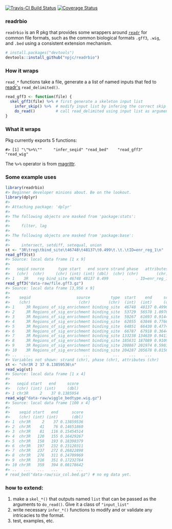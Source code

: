 


[![Travis-CI Build Status](https://travis-ci.org/npjc/readrbio.svg?branch=master)](https://travis-ci.org/npjc/readrbio)
[![Coverage Status](http://codecov.io/github/npjc/readrbio/coverage.svg?branch=master)](http://codecov.io/github/npjc/readrbio?branch=master)

### readrbio

`readrbio` is an R pkg that provides some wrappers around [`readr`](https://github.com/hadley/readr) for common file formats, such as the common biological formats `.gff3`, `.wig`, and `.bed` using a consistent extension mechanism.


```r
# install.packages("devtools")
devtools::install_github("npjc/readrbio")
```



### How it wraps
`read_*` functions take a file, generate a a list of named inputs that fed to [readr's](https://github.com/hadley/readr) `read_delimited()`.


```r
read_gff3 <- function(file) {
  skel_gff3(file) %>% # first generate a skeleton input list 
    infer_skip() %>%  # modify input list by infering the correct skip argument.
    do_read()         # call read_delimited using input list as argument.
}
```

### What it wraps
Pkg currently exports 5 functions:

```
#> [1] "\"%>%\""     "infer_seqid" "read_bed"    "read_gff3"   "read_wig"
```

The `%>%` operator is from [magrittr](https://github.com/smbache/magrittr).

### Some example uses


```r
library(readrbio)
#> Beginner developer minions about. Be on the lookout.
library(dplyr)
#> 
#> Attaching package: 'dplyr'
#> 
#> The following objects are masked from 'package:stats':
#> 
#>     filter, lag
#> 
#> The following objects are masked from 'package:base':
#> 
#>     intersect, setdiff, setequal, union
st <- "3R\treg\tbind_site\t46748\t48137\t0.499\t.\t.\tID=enr_reg_1\n"
read_gff3(st)
#> Source: local data frame [1 x 9]
#> 
#>   seqid source      type start   end score strand phase   attributes
#>   (chr)  (chr)     (chr) (int) (int) (dbl)  (chr) (chr)        (chr)
#> 1    3R    reg bind_site 46748 48137 0.499      .     . ID=enr_reg_1
read_gff3("data-raw/file.gff3.gz")
#> Source: local data frame [3,956 x 9]
#> 
#>    seqid                    source         type  start    end     score
#>    (chr)                     (chr)        (chr)  (int)  (int)     (dbl)
#> 1     3R Regions_of_sig_enrichment binding_site  46748  48137 0.4996189
#> 2     3R Regions_of_sig_enrichment binding_site  53729  56570 1.0976743
#> 3     3R Regions_of_sig_enrichment binding_site  59267  61693 0.9144886
#> 4     3R Regions_of_sig_enrichment binding_site  62055  63846 0.7766093
#> 5     3R Regions_of_sig_enrichment binding_site  64851  66430 0.4774212
#> 6     3R Regions_of_sig_enrichment binding_site  66787  67918 0.3644389
#> 7     3R Regions_of_sig_enrichment binding_site 133238 134639 0.9413324
#> 8     3R Regions_of_sig_enrichment binding_site 185631 187089 0.9109565
#> 9     3R Regions_of_sig_enrichment binding_site 200867 201974 0.5903201
#> 10    3R Regions_of_sig_enrichment binding_site 204287 205678 0.8156522
#> ..   ...                       ...          ...    ...    ...       ...
#> Variables not shown: strand (chr), phase (chr), attributes (chr)
st <- "chr3R 2 37 0.13859536\n"
read_wig(st)
#> Source: local data frame [1 x 4]
#> 
#>   seqid start   end     score
#>   (chr) (int) (int)     (dbl)
#> 1 chr3R     2    37 0.1385954
read_wig("data-raw/wiggle_bedtype.wig.gz")
#> Source: local data frame [100 x 4]
#> 
#>    seqid start   end      score
#>    (chr) (int) (int)      (dbl)
#> 1  chr3R     2    37 0.13859536
#> 2  chr3R    41    76 0.14651860
#> 3  chr3R    81   116 0.15454514
#> 4  chr3R   120   155 0.16429267
#> 5  chr3R   158   193 0.18398379
#> 6  chr3R   197   232 0.23120311
#> 7  chr3R   237   272 0.26822898
#> 8  chr3R   276   311 0.24709969
#> 9  chr3R   316   351 0.17232764
#> 10 chr3R   359   394 0.08178642
#> ..   ...   ...   ...        ...
# read_bed("data-raw/six_col.bed.gz") # no eg data yet.
```

### how to extend:

1. make a `skel_*()` that outputs named `list` that can be passed as the arguments to `do_read()`. Give it a class of `"input_list"`
2. write necessary `infer_*()` functions to modify and or validate any intricacies to the format.
3. test, examples, etc.

